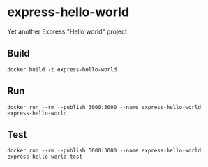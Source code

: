 # express-hello-world
Yet another Express "Hello world" project

## Build

```
docker build -t express-hello-world .
```

## Run

```
docker run --rm --publish 3000:3000 --name express-hello-world express-hello-world
```

## Test

```
docker run --rm --publish 3000:3000 --name express-hello-world express-hello-world test
```
